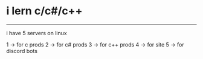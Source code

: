 # i lern c/c#/c++
---

i have 5 servers on linux

1 -> for c prods
2 -> for c# prods
3 -> for c++ prods
4 -> for site
5 -> for discord bots
